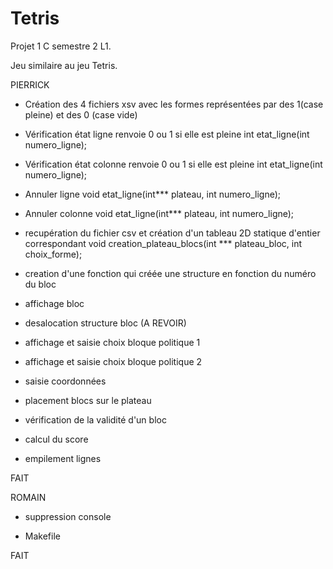 # Tetris

Projet 1 C semestre 2 L1. 

Jeu similaire au jeu Tetris.


PIERRICK
-    Création des 4 fichiers xsv avec les formes représentées par des 1(case pleine) et des 0 (case vide)

-    Vérification état ligne renvoie 0 ou 1 si elle est pleine
int etat_ligne(int numero_ligne);

-    Vérification état colonne renvoie 0 ou 1 si elle est pleine
int etat_ligne(int numero_ligne);

-    Annuler ligne 
void etat_ligne(int*** plateau, int numero_ligne);

-    Annuler colonne
void etat_ligne(int*** plateau, int numero_ligne);

-    recupération du fichier csv et création d'un tableau 2D statique d'entier correspondant
void creation_plateau_blocs(int *** plateau_bloc, int choix_forme);

-   creation d'une fonction qui créée une structure en fonction du numéro du bloc

- affichage bloc

- desalocation structure bloc (A REVOIR)

- affichage et saisie choix bloque politique 1

- affichage et saisie choix bloque politique 2

- saisie coordonnées

- placement blocs sur le plateau

- vérification de la validité d'un bloc

- calcul du score

- empilement lignes

FAIT



ROMAIN
- suppression console

- Makefile

FAIT